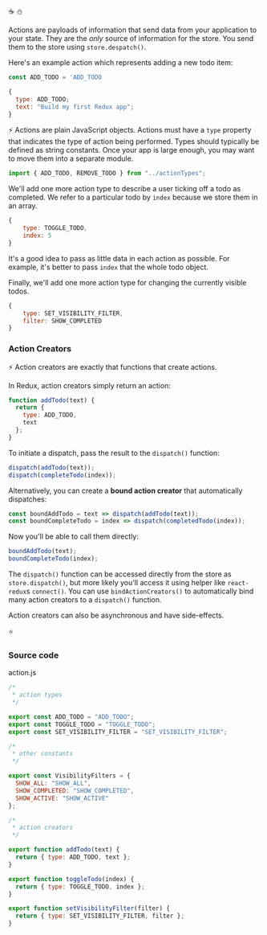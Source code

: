 :coffee: :snowman:

Actions are payloads of information that send data from your application to your state. They are the _only_ source of information for the store. You send them to the store using `store.despatch()`.

Here's an example action which represents adding a new todo item:

```javascript
const ADD_TODO = 'ADD_TODO
```

```javascript
{
  type: ADD_TODO;
  text: "Build my first Redux app";
}
```

:zap: Actions are plain JavaScript objects. Actions must have a `type` property that indicates the type of action being performed. Types should typically be defined as string constants. Once your app is large enough, you may want to move them into a separate module.

```javascript
import { ADD_TODO, REMOVE_TODO } from "../actionTypes";
```

We'll add one more action type to describe a user ticking off a todo as completed. We refer to a particular todo by `index` because we store them in an array.

```javascript
{
    type: TOGGLE_TODO,
    index: 5
}
```

It's a good idea to pass as little data in each action as possible. For example, it's better to pass `index` that the whole todo object.

Finally, we'll add one more action type for changing the currently visible todos.

```javascript
{
    type: SET_VISIBILITY_FILTER,
    filter: SHOW_COMPLETED
}
```

### Action Creators

:zap: Action creators are exactly that functions that create actions.

In Redux, action creators simply return an action:

```javascript
function addTodo(text) {
  return {
    type: ADD_TODO,
    text
  };
}
```

To initiate a dispatch, pass the result to the `dispatch()` function:

```javascript
dispatch(addTodo(text));
dispatch(completeTodo(index));
```

Alternatively, you can create a **bound action creator** that automatically dispatches:

```javascript
const boundAddTodo = text => dispatch(addTodo(text));
const boundCompleteTodo = index => dispatch(completedTodo(index));
```

Now you'll be able to call them directly:

```javascript
boundAddTodo(text);
boundCompleteTodo(index);
```

The `dispatch()` function can be accessed directly from the store as `store.dispatch()`, but more likely you'll access it using helper like `react-redux`s `connect()`. You can use `bindActionCreators()` to automatically bind many action creators to a `dispatch()` function.

Action creators can also be asynchronous and have side-effects.

:star:
### Source code

action.js

```javascript
/*
 * action types
 */

export const ADD_TODO = "ADD_TODO";
export const TOGGLE_TODO = "TOGGLE_TODO";
export const SET_VISIBILITY_FILTER = "SET_VISIBILITY_FILTER";

/*
 * other constants
 */

export const VisibilityFilters = {
  SHOW_ALL: "SHOW_ALL",
  SHOW_COMPLETED: "SHOW_COMPLETED",
  SHOW_ACTIVE: "SHOW_ACTIVE"
};

/*
 * action creators
 */

export function addTodo(text) {
  return { type: ADD_TODO, text };
}

export function toggleTodo(index) {
  return { type: TOGGLE_TODO, index };
}

export function setVisibilityFilter(filter) {
  return { type: SET_VISIBILITY_FILTER, filter };
}
```
